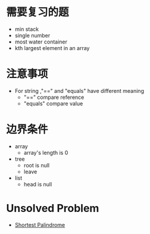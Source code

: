 # 需要复习的题
* min stack
* single number
* most water container 
* kth largest element in an array


# 注意事项
* For string ,"==" and "equals" have different meaning
    * "==" compare reference
    * "equals" compare value
    
# 边界条件
* array
    * array's length is 0
* tree
    * root is null   
    * leave
* list 
    * head is null

# Unsolved Problem
* [Shortest Palindrome]( ShortestPalindrome/README.md)
